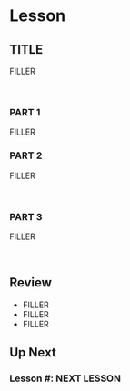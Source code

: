 # Lesson #
## TITLE
FILLER

<br>

### PART 1
FILLER


### PART 2
FILLER

<br>

### PART 3
FILLER

<br>

## Review
- FILLER
- FILLER
- FILLER

## Up Next
### Lesson #: NEXT LESSON
